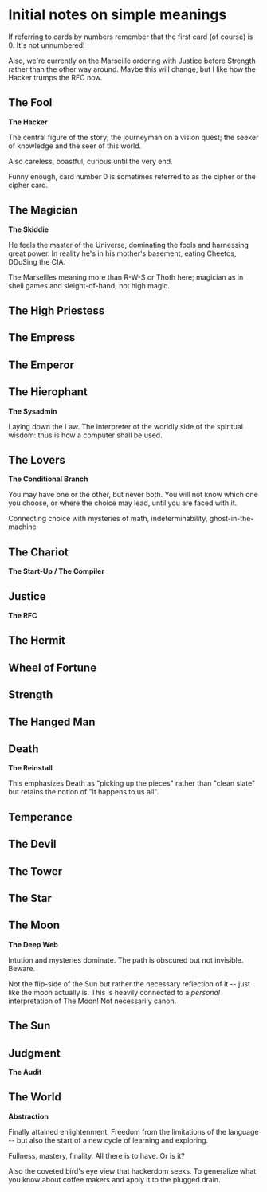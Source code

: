 # Initial notes on simple meanings

If referring to cards by numbers remember that the first card (of course) is 0. It's not unnumbered!

Also, we're currently on the Marseille ordering with Justice before Strength rather than the other way around. Maybe this will change, but I like how the Hacker trumps the RFC now.

## The Fool 
**The Hacker**

The central figure of the story; the journeyman on a vision quest; the seeker of knowledge and the seer of this world.

Also careless, boastful, curious until the very end.

Funny enough, card number 0 is sometimes referred to as the cipher or the cipher card.

## The Magician
**The Skiddie**

He feels the master of the Universe, dominating the fools and harnessing great power. In reality he's in his mother's basement, eating Cheetos, DDoSing the CIA.

The Marseilles meaning more than R-W-S or Thoth here; magician as in shell games and sleight-of-hand, not high magic.

## The High Priestess
## The Empress
## The Emperor
## The Hierophant
**The Sysadmin**

Laying down the Law. The interpreter of the worldly side of the spiritual wisdom: thus is how a computer shall be used.

## The Lovers
**The Conditional Branch**

You may have one or the other, but never both. You will not know which one you choose, or where the choice may lead, until you are faced with it.

Connecting choice with mysteries of math, indeterminability, ghost-in-the-machine

## The Chariot
**The Start-Up / The Compiler**

## Justice
**The RFC**

## The Hermit
## Wheel of Fortune
## Strength
## The Hanged Man
## Death
**The Reinstall**

This emphasizes Death as "picking up the pieces" rather than "clean slate" but retains the notion of "it happens to us all".

## Temperance
## The Devil
## The Tower
## The Star
## The Moon
**The Deep Web**

Intution and mysteries dominate. The path is obscured but not invisible. Beware.

Not the flip-side of the Sun but rather the necessary reflection of it -- just like the moon actually is. This is heavily connected to a *personal* interpretation of The Moon! Not necessarily canon.

## The Sun
## Judgment
**The Audit**

## The World
**Abstraction**

Finally attained enlightenment. Freedom from the limitations of the language -- but also the start of a new cycle of learning and exploring.

Fullness, mastery, finality. All there is to have. Or is it?

Also the coveted bird's eye view that hackerdom seeks. To generalize what you know about coffee makers and apply it to the plugged drain.
